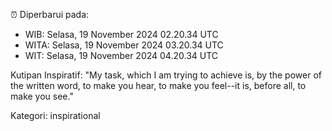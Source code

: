 ⏰ Diperbarui pada:
- WIB: Selasa, 19 November 2024 02.20.34 UTC
- WITA: Selasa, 19 November 2024 03.20.34 UTC
- WIT: Selasa, 19 November 2024 04.20.34 UTC

Kutipan Inspiratif:
"My task, which I am trying to achieve is, by the power of the written word, to make you hear, to make you feel--it is, before all, to make you see."


Kategori: inspirational

